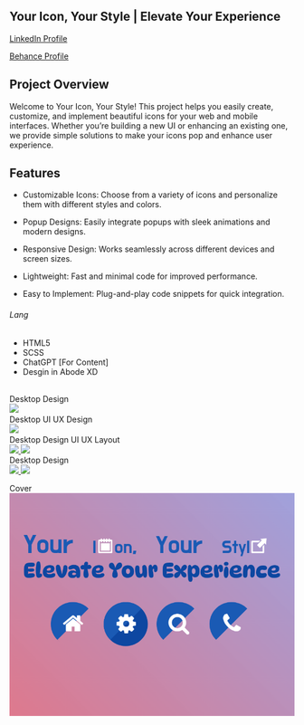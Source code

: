 ## Your Icon, Your Style |  Elevate Your Experience

<a href="https://www.linkedin.com/in/dharmendraverma95/" target="_blank">LinkedIn Profile </a>

<a href="https://www.behance.net/dhirukumar" target="_blank">Behance Profile </a>

## Project Overview
Welcome to Your Icon, Your Style! This project helps you easily create, customize, and implement beautiful icons for your web and mobile interfaces. Whether you’re building a new UI or enhancing an existing one, we provide simple solutions to make your icons pop and enhance user experience.



## Features
- Customizable Icons: Choose from a variety of icons and personalize them with different styles and colors.

- Popup Designs: Easily integrate popups with sleek animations and modern designs.

- Responsive Design: Works seamlessly across different devices and screen sizes.

- Lightweight: Fast and minimal code for improved performance.

- Easy to Implement: Plug-and-play code snippets for quick integration.


  

###### Lang
<ul>
  <li>HTML5</li>
  <li>SCSS</li>
  <li>ChatGPT [For Content]</li>
  <li>Desgin in Abode XD</li>
</ul>


<br>
<span>Desktop Design</span><br/>
<a href="#" target="_blank" >
<img src="." width="575px"/>
</a>

<br>
<span>Desktop UI UX Design</span><br/>
<a href="#" target="_blank" >
<img src="." width="575px"/>
</a>
<br />
<span>Desktop Design UI UX Layout</span><br/>
<a href="#" target="_blank" >
<img src="." width="325px"/>
<img src="." width="325px"/>

</a>
<br />
<span>Desktop Design</span><br/>
<a href="#" target="_blank" >
<img src="." width="325px"/>
<img src="." width="325px"/>
</a>

<span>Cover</span><br/>
<a href="#" target="_blank" >
<img src="./cover.png" width="575px"/>
</a>